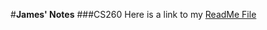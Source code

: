 #**James' Notes**
###CS260
Here is a link to my [ReadMe File](https://github.com/j1mo3/startup/blob/main/README.md)
